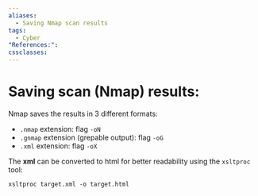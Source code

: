 ```yaml
---
aliases:
  - Saving Nmap scan results
tags:
  - Cyber
"References:": 
cssclasses:
---
```

# Saving scan (Nmap) results: 

Nmap saves the results in 3 different formats: 
+ `.nmap` extension: flag `-oN`
+ `.gnmap` extension (grepable output): flag `-oG`
+ `.xml` extension: flag `-oX`

The **xml** can be converted to html for better readability using the `xsltproc` tool: 
```shell
xsltproc target.xml -o target.html
```

